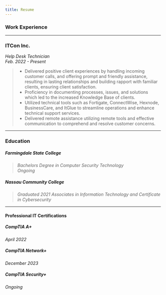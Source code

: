 ```yaml
---
title: Resume
---
```

### Work Experience
---
### ITCon Inc.
*Help Desk Technician* \
*Feb. 2022 - Present*

> - Delivered positive client experiences by handling incoming customer calls, and offering prompt and friendly assistance, resulting in lasting relationships and building rapport with familiar clients, ensuring client satisfaction.
>-  Proficiency in documenting processes, issues, and solutions which led to the increased Knowledge Base of clients.
> - Utilized technical tools such as Fortigate, ConnectWise, Hexnode, BusinessCare, and ItGlue to streamline operations and enhance technical support services.
>- Delivered remote assistance utilizing remote tools and effective communication to comprehend and resolve customer concerns.
---
### Education
##### Farmingdale State College
>*Bachelors Degree in Computer Security Technology* \
*Ongoing*
##### Nassau Community College
>*Graduated 2021*
*Associates in Information Technology and Certificate in Cybersecurity*

---
#### Professional IT Certifications
##### CompTIA A+
*April 2022*
##### CompTIA Network+
*December 2023*
##### CompTIA Security+
*Ongoing*